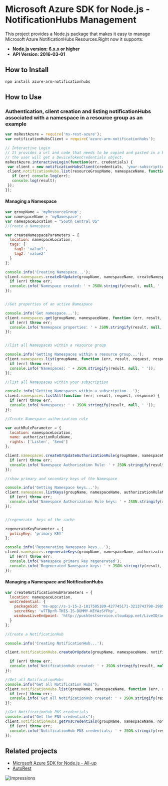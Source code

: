 # Microsoft Azure SDK for Node.js - NotificationHubs Management

This project provides a Node.js package that makes it easy to manage Microsoft Azure NotificationHubs Resources.Right now it supports:
- **Node.js version: 6.x.x or higher**
- **API Version: 2016-03-01**

## How to Install

```bash
npm install azure-arm-notificationhubs
```
## How to Use

### Authentication, client creation and listing notificationHubs associated with a namespace in a resource group as an example

 ```javascript
 var msRestAzure = require('ms-rest-azure');
 var notificationHubsClient = require('azure-arm-notificationhubs');

 // Interactive Login
 // It provides a url and code that needs to be copied and pasted in a browser and authenticated over there. If successful, 
 // the user will get a DeviceTokenCredentials object.
 msRestAzure.interactiveLogin(function(err, credentials) {
  var client = new notificationHubsClient(credentials, 'your-subscription-id');
  client.notificationHubs.list(resourceGroupName, namespaceName, function(err, result, request, response) {
    if (err) console.log(err);
    console.log(result);
  });
 });
 ```


 #### Managing a Namespace

```javascript
var groupName = 'myResourceGroup';
var namespaceName = 'myNamespace';
var namespaceLocation = "South Central US"
//Create a Namespace

var createNamespaceParameters = {
  location: namespaceLocation,
  tags: {
    tag1: 'value1',
    tag2: 'value2'
  }
};

console.info('Creating Namespace...');
client.namespaces.createOrUpdate(groupName, namespaceName, createNamespaceParameters, function (err, result, request, response) {
  if (err) throw err;
  console.info('Namespace created: ' + JSON.stringify(result, null, ' '));
});


//Get properties of an active Namespace

console.info('Get namespace...');
client.namespaces.get(groupName, namespaceName, function (err, result, request, response) {
  if (err) throw err;
  console.info('Namespace properties: ' + JSON.stringify(result, null, ' '));
});


//list all Namespaces within a resource group

console.info('Getting Namespaces within a resource group...');
client.namespaces.list(groupName, function (err, result, request, response) {
  if (err) throw err;
  console.info('Namespaces: ' + JSON.stringify(result, null, ' '));
});

//list all Namespaces within your subscription

console.info('Getting Namespaces within a subscription...');
client.namespaces.listAll(function (err, result, request, response) {
  if (err) throw err;
  console.info('Namespaces: ' + JSON.stringify(result, null, ' '));
});

//Create Namespace authorization rule

var authRuleParameter = {
  location: namespaceLocation,
  name: authorizationRuleName,
  rights: ['Listen', 'Send']
};

client.namespaces.createOrUpdateAuthorizationRule(groupName, namespaceName, authorizationRuleName, authRuleParameter, function (err, result, request, response) {
  if (err) throw err;
  console.info('Namespace Authorization Rule: ' + JSON.stringify(result, null, ' '));
});

//show primary and secondary keys of the Namespace

console.info('Getting Namespace keys...');
client.namespaces.listKeys(groupName, namespaceName, authorizationRuleName, function (err, result, request, response) {
  if (err) throw err;
  console.info('Namespace Authorization Rule keys: ' + JSON.stringify(result, null, ' '));
});


//regenerate  keys of the cache

regenerateKeyParameter = {
  policyKey: 'primary KEY'
};

console.info('Regenerating Namespace keys...');
client.namespaces.regenerateKeys(groupName, namespaceName, authorizationRuleName, regenerateKeyParameter, function (err, result, request, response) {
  if (err) throw err;
  console.info('Namespace primary key regenerated');
  console.info('Regenerated Namespace keys: ' + JSON.stringify(result, null, ' '));
});
```

#### Managing a Namespace and NotificationHubs

```javascript
var createNotificationHubParameters = {
  location: namespaceLocation,
  wnsCredential: {
    packageSid: 'ms-app://s-1-15-2-1817505189-427745171-3213743798-2985869298-800724128-1004923984-4143860699',
    secretKey: 'w7TBprR-THIS-IS-DUMMY-KEYAzSYFhp',
    windowsLiveEndpoint: 'http://pushtestservice.cloudapp.net/LiveID/accesstoken.srf'
  }
};

//Create a NotificationHub

console.info('Creating NotificationHub...');

client.notificationHubs.createOrUpdate(groupName, namespaceName, notificationHubName, createNotificationHubParameters, function (err, result, request, response) {

  if (err) throw err;
  console.info('NotificationHub created: ' + JSON.stringify(result, null, ' '));
});

//Get all NotificationHubs
console.info("Get all Notification Hubs");
client.notificationHubs.list(groupName, namespaceName, function (err, result, request, response) {
  if (err) throw err;
  console.info('Get all NotificationHub created: ' + JSON.stringify(result, null, ' '));
});

//Get NotificationHub PNS credentials
console.info("Get the PNS credentials");
client.notificationHubs.getPnsCredentials(groupName, namespaceName, notificationHubName, function (err, result, request, response) {
  if (err) throw err;
  console.info('NotificationHub PNS credentials: ' + JSON.stringify(result, null, ' '));
});
```


## Related projects

- [Microsoft Azure SDK for Node.js - All-up](https://github.com/WindowsAzure/azure-sdk-for-node)
- [AutoRest](https://github.com/Azure/autorest)


![Impressions](https://azure-sdk-impressions.azurewebsites.net/api/impressions/azure-sdk-for-node%2Flib%2Fservices%2FnotificationHubsManagement%2FREADME.png)
